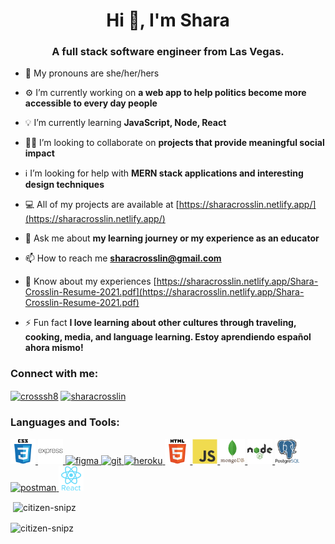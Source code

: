 <h1 align="center">Hi 👋, I'm Shara</h1>
<h3 align="center">A full stack software engineer from Las Vegas.</h3>

- 👩  My pronouns are she/her/hers

- ⚙️  I’m currently working on **a web app to help politics become more accessible to every day people**

- 💡  I’m currently learning **JavaScript, Node, React**

- 🤝🏽  I’m looking to collaborate on **projects that provide meaningful social impact**

- ℹ️  I’m looking for help with **MERN stack applications and interesting design techniques**

- 💻  All of my projects are available at [https://sharacrosslin.netlify.app/](https://sharacrosslin.netlify.app/)

- 💬  Ask me about **my learning journey or my experience as an educator**

- 📫  How to reach me **sharacrosslin@gmail.com**

- 📄  Know about my experiences [https://sharacrosslin.netlify.app/Shara-Crosslin-Resume-2021.pdf](https://sharacrosslin.netlify.app/Shara-Crosslin-Resume-2021.pdf)

- ⚡ Fun fact **I love learning about other cultures through traveling, cooking, media, and language learning. Estoy aprendiendo español ahora mismo!**

<h3 align="left">Connect with me:</h3>
<p align="left">
<a href="https://twitter.com/crosssh8" target="blank"><img align="center" src="https://cdn.jsdelivr.net/npm/simple-icons@3.0.1/icons/twitter.svg" alt="crosssh8" height="30" width="40"  /></a>
<a href="https://linkedin.com/in/sharacrosslin" target="blank"><img align="center" src="https://cdn.jsdelivr.net/npm/simple-icons@3.0.1/icons/linkedin.svg" alt="sharacrosslin" height="30" width="40" /></a>
</p>

<h3 align="left">Languages and Tools:</h3>
<p align="left"> <a href="https://www.w3schools.com/css/" target="_blank"> <img src="https://raw.githubusercontent.com/devicons/devicon/master/icons/css3/css3-original-wordmark.svg" alt="css3" width="40" height="40"/> </a> <a href="https://expressjs.com" target="_blank"> <img src="https://raw.githubusercontent.com/devicons/devicon/master/icons/express/express-original-wordmark.svg" alt="express" width="40" height="40"/> </a> <a href="https://www.figma.com/" target="_blank"> <img src="https://www.vectorlogo.zone/logos/figma/figma-icon.svg" alt="figma" width="40" height="40"/> </a> <a href="https://git-scm.com/" target="_blank"> <img src="https://www.vectorlogo.zone/logos/git-scm/git-scm-icon.svg" alt="git" width="40" height="40"/> </a> <a href="https://heroku.com" target="_blank"> <img src="https://www.vectorlogo.zone/logos/heroku/heroku-icon.svg" alt="heroku" width="40" height="40"/> </a> <a href="https://www.w3.org/html/" target="_blank"> <img src="https://raw.githubusercontent.com/devicons/devicon/master/icons/html5/html5-original-wordmark.svg" alt="html5" width="40" height="40"/> </a> <a href="https://developer.mozilla.org/en-US/docs/Web/JavaScript" target="_blank"> <img src="https://raw.githubusercontent.com/devicons/devicon/master/icons/javascript/javascript-original.svg" alt="javascript" width="40" height="40"/> </a> <a href="https://www.mongodb.com/" target="_blank"> <img src="https://raw.githubusercontent.com/devicons/devicon/master/icons/mongodb/mongodb-original-wordmark.svg" alt="mongodb" width="40" height="40"/> </a> <a href="https://nodejs.org" target="_blank"> <img src="https://raw.githubusercontent.com/devicons/devicon/master/icons/nodejs/nodejs-original-wordmark.svg" alt="nodejs" width="40" height="40"/> </a> <a href="https://www.postgresql.org" target="_blank"> <img src="https://raw.githubusercontent.com/devicons/devicon/master/icons/postgresql/postgresql-original-wordmark.svg" alt="postgresql" width="40" height="40"/> </a> <a href="https://postman.com" target="_blank"> <img src="https://www.vectorlogo.zone/logos/getpostman/getpostman-icon.svg" alt="postman" width="40" height="40"/> </a> <a href="https://reactjs.org/" target="_blank"> <img src="https://raw.githubusercontent.com/devicons/devicon/master/icons/react/react-original-wordmark.svg" alt="react" width="40" height="40"/> </a> </p>

<p>&nbsp;<img align="center" src="https://github-readme-stats.vercel.app/api?username=citizen-snipz&show_icons=true&locale=en" alt="citizen-snipz" /></p>

<p><img align="center" src="https://github-readme-streak-stats.herokuapp.com/?user=citizen-snipz&" alt="citizen-snipz" /></p>
